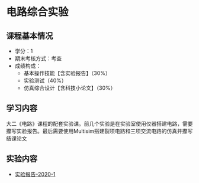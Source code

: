 # 电路综合实验

## 课程基本情况

- 学分：1
- 期末考核方式：考查
- 成绩构成：
  - 基本操作技能【含实验报告】（30%）
  - 实验测试（40%）
  - 仿真综合设计【含科技小论文】（30%）

## 学习内容

大二《电路》课程的配套实验课。前几个实验是在实验室使用仪器搭建电路，需要攥写实验报告。最后需要使用Multisim搭建裂项电路和三项交流电路的仿真并攥写结课论文

## 实验内容

- [实验报告-2020-1](./实验报告-2020-1.zip)